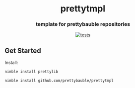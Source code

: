 <div align="center">
  
# prettytmpl
### template for prettybauble repositories
[![tests](https://github.com/prettybauble/prettytmpl/actions/workflows/tests/badge.svg)](https://github.com/Ethosa/nodesnim/actions)

</div>

## Get Started
Install:
```bash
nimble install prettylib
```
```bash
nimble install github.com/prettybauble/prettytmpl
```
